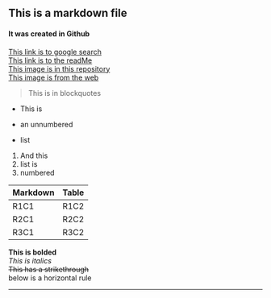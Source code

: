 ## This is a markdown file
#### It was created in Github
[This link is to google search](https://www.google.com/webhp?hl=en&sa=X&ved=0ahUKEwiW_s7FkJjdAhULHqwKHTH9Cy8QPAgD)  
[This link is to the readMe](../master/README.md)  
[This image is in this repository](../master/Trippie-Redd-Lifes-A-Trip-Album-Art.jpg)  
[This image is from the web](http://thefederalist.com/wp-content/uploads/2015/11/Mizzou-Discovery-998x499.jpg)  

>This is in blockquotes
+ This is
- an unnumbered
+ list
1. And this
2. list is
3. numbered

Markdown | Table
--- | --- 
R1C1 | R1C2
R2C1 | R2C2
R3C1 | R3C2

__This is bolded__  
_This is italics_  
~~This has a strikethrough~~  
below is a horizontal rule
***
